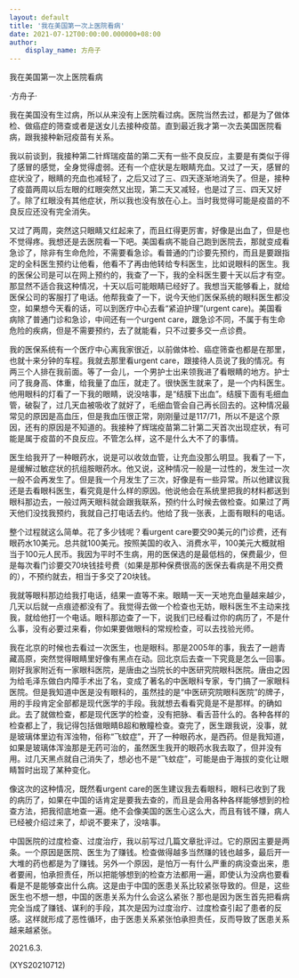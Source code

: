 ```yaml
---
layout: default
title: '我在美国第一次上医院看病'
date: 2021-07-12T00:00:00.000000+08:00
author:
    display_name: 方舟子
---
```


我在美国第一次上医院看病

·方舟子·

我在美国没有生过病，所以从来没有上医院看过病。医院当然去过，都是为了做体检、做癌症的筛查或者是送女儿去接种疫苗。直到最近我才第一次去美国医院看病，跟我接种新冠疫苗有关系。

我以前谈到，我接种第二针辉瑞疫苗的第二天有一些不良反应，主要是有类似于得了感冒的感觉，全身觉得虚弱。还有一个症状是左眼睛充血。又过了一天，感冒的症状没了，眼睛的充血也减轻了，之后又过了三、四天逐渐地消失了。但是，接种了疫苗两周以后左眼的红眼突然又出现，第二天又减轻，也是过了三、四天又好了。除了红眼没有其他症状，所以我也没有放在心上。当时我觉得可能是疫苗的不良反应还没有完全消失。

又过了两周，突然这只眼睛又红起来了，而且红得更厉害，好像是出血了，但是也不觉得疼。我想还是去医院看一下吧。美国看病不能自己跑到医院去，那就变成看急诊了，除非有生命危险，不需要看急诊。看普通的门诊要先预约，而且是要跟指定的全科医生预约让他看，他看不了再由他转给专科医生，比如说眼科的医生。我的医保公司是可以在网上预约的，我查了一下，我的全科医生要十天以后才有空。那显然不适合我这种情况，十天以后可能眼睛已经好了。我想当天能够看上，就给医保公司的客服打了电话。他帮我查了一下，说今天他们医保系统的眼科医生都没空，如果想今天看的话，可以到医疗中心去看“紧迫护理”(urgent care)。美国看病除了普通门诊和急诊，中间还有一个urgent care，跟急诊不同，不属于有生命危险的疾病，但是不需要预约，去了就能看，只不过要多交一点诊费。

我的医保系统有一个医疗中心离我家很近，以前做体检、癌症筛查也都是在那里，也就十来分钟的车程。我就去那里看urgent care，跟接待人员说了我的情况。有两三个人排在我前面。等了一会儿，一个男护士出来领我进了看眼睛的地方。护士问了我身高、体重，给我量了血压，就走了。很快医生就来了，是一个内科医生。他用眼科的灯看了一下我的眼睛，说没啥事，是“结膜下出血”。结膜下面有毛细血管，破裂了，过几天血被吸收了就好了，毛细血管会自己再长回去的。这种情况最常见的原因是高血压，但是我血压很正常，刚刚量过是117/71，所以不是这个原因，还有的原因是不知道的。我接种了辉瑞疫苗第二针第二天首次出现症状，有可能是属于疫苗的不良反应。不管怎么样，这不是什么大不了的事情。

医生给我开了一种眼药水，说是可以收敛血管，让充血没那么明显。我看了一下，是缓解过敏症状的抗组胺眼药水。他又说，这种情况一般是一过性的，发生过一次一般不会再发生了。但是我一个月发生了三次，好像是有一些异常。所以他建议我还是去看眼科医生，看究竟是什么样的原因。他说他会在系统里把我的材料都送到眼科那边去，一般过两天眼科就会跟我联系，预约什么时候去做检查。如果过了两天他们没找我预约，我就自己打电话去约。他给了我一张表，上面有眼科的电话。

整个过程就这么简单。花了多少钱呢？看urgent care要交90美元的门诊费，还有眼药水10美元。总共就100美元。按照美国的收入、消费水平，100美元大概就相当于100元人民币。我因为平时不生病，用的医保选的是最低档的，保费最少，但是每次看门诊要交70块钱挂号费（如果是那种保费很高的医保去看病是不用交费的），不预约就去，相当于多交了20块钱。

我就等眼科那边给我打电话，结果一直等不来。眼睛一天一天地充血量越来越少，几天以后就一点痕迹都没有了。我觉得去做一个检查也无妨，眼科医生不主动来找我，就给他打一个电话。眼科那边查了一下，说我们已经看过你的病历了，不是什么事，没有必要过来看，你如果要做眼科的常规检查，可以去找验光师。

我在北京的时候也去看过一次医生，也是眼科。那是2005年的事，我去了一趟青藏高原，突然觉得眼睛里好像有黑点在动。回北京后去查一下究竟是怎么一回事。刚好我家附近有一家眼科医院，是唐由之当院长的中医研究院眼科医院。唐由之因为给毛泽东做白内障手术出了名，变成了著名的中医眼科专家，专门搞了一家眼科医院。但是我知道中医是没有眼科的，虽然挂的是“中医研究院眼科医院”的牌子，用的手段肯定全部都是现代医学的手段。我就想去看看究竟是不是那样。的确如此。去了就做检查，都是现代医学的检查，没有把脉、看舌苔什么的。各种各样的检查都上了，我记得包括做眼睛B超和散瞳检查。查完了，医生跟我说，没事，就是玻璃体里边有浑浊物，俗称“飞蚊症”，开了一种眼药水，是西药。但是我知道，如果是玻璃体浑浊那是无药可治的，虽然医生我开的眼药水我去取了，但并没有用。过几天黑点就自己消失了，想必也不是“飞蚊症”，可能是由于海拔的变化让眼睛暂时出现了某种变化。

像这次的这种情况，既然看urgent care的医生建议我去看眼科，眼科已收到了我的病历了，如果在中国的话肯定是要我去查的，而且是会用各种各样能够想到的检查方法，把我彻底地查一遍。绝不会像美国的医生心这么大，而且有钱不赚，病人已经被介绍过来了，却说不要来了，没啥事。

中国医院的过度检查、过度治疗，我以前写过几篇文章批评过。它的原因主要是两条。一个原因是医院、医生为了赚钱。检查做得越多当然赚的钱也越多，最后开一大堆的药也都是为了赚钱。另外一个原因，是怕万一有什么严重的病没查出来，患者要闹，怕承担责任，所以把能够想到的检查方法都用一遍，即使认为没病也要看看是不是能够查出什么病。这是由于中国的医患关系比较紧张导致的。但是，这些医生也不想一想，中国的医患关系为什么会这么紧张？那也是因为医生首先把看病完全当成了赚钱、谋利的手段，其次是因为过度治疗、过度检查引起了患者的反感。这样就形成了恶性循环，由于医患关系紧张怕承担责任，反而导致了医患关系越来越紧张。

2021.6.3.

(XYS20210712)

